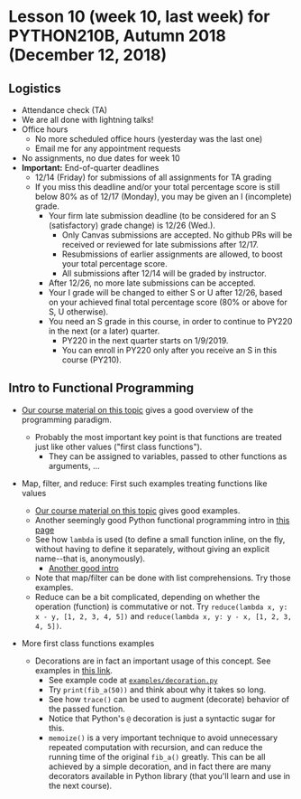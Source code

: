 # Lesson 10 (week 10, last week) for PYTHON210B, Autumn 2018 (December 12, 2018)

## Logistics

* Attendance check (TA)
* We are all done with lightning talks!
* Office hours
  * No more scheduled office hours (yesterday was the last one)
  * Email me for any appointment requests
* No assignments, no due dates for week 10
* **Important:** End-of-quarter deadlines
  * 12/14 (Friday) for submissions of all assignments for TA grading
  * If you miss this deadline and/or your total percentage score is still below 80% as of 12/17 (Monday), you may be given an I (incomplete) grade.
    * Your firm late submission deadline (to be considered for an S (satisfactory) grade change) is 12/26 (Wed.).
      * Only Canvas submissions are accepted. No github PRs will be received or reviewed for late submissions after 12/17.
      * Resubmissions of earlier assignments are allowed, to boost your total percentage score.
      * All submissions after 12/14 will be graded by instructor.
    * After 12/26, no more late submissions can be accepted.
    * Your I grade will be changed to either S or U after 12/26, based on your achieved final total percentage score (80% or above for S, U otherwise).
    * You need an S grade in this course, in order to continue to PY220 in the next (or a later) quarter.
      * PY220 in the next quarter starts on 1/9/2019.
      * You can enroll in PY220 only after you receive an S in this course (PY210).

## Intro to Functional Programming

* [Our course material on this topic](https://uwpce-pythoncert.github.io/PythonCertDevel/modules/OO_vs_functional.html) gives a good overview of the programming paradigm.
  * Probably the most important key point is that functions are treated just like other values ("first class functions").
    * They can be assigned to variables, passed to other functions as arguments, ...
* Map, filter, and reduce: First such examples treating functions like values
  * [Our course material on this topic](https://uwpce-pythoncert.github.io/PythonCertDevel/modules/MapFilterReduce.html) gives good examples.
  * Another seemingly good Python functional programming intro in [this page](https://maryrosecook.com/blog/post/a-practical-introduction-to-functional-programming)
  * See how `lambda` is used (to define a small function inline, on the fly, without having to define it separately, without giving an explicit name--that is, anonymously).
    * [Another good intro](http://www.cs.rpi.edu/~sibel/csci1100/fall2017/lecture_notes/lec24_functional.html)
  * Note that map/filter can be done with list comprehensions. Try those examples.
  * Reduce can be a bit complicated, depending on whether the operation (function) is commutative or not. Try `reduce(lambda x, y: x - y, [1, 2, 3, 4, 5])` and `reduce(lambda x, y: y - x, [1, 2, 3, 4, 5])`.

* More first class functions examples
  * Decorations are in fact an important usage of this concept. See examples in [this link](https://anandology.com/python-practice-book/functional-programming.html#higher-order-functions-decorators).
    * See example code at [`examples/decoration.py`](../examples/decoration.py)
    * Try `print(fib_a(50))` and think about why it takes so long.
    * See how `trace()` can be used to augment (decorate) behavior of the passed function.
    * Notice that Python's `@` decoration is just a syntactic sugar for this.
    * `memoize()` is a very important technique to avoid unnecessary repeated computation with recursion, and can reduce the running time of the original `fib_a()` greatly. This can be all achieved by a simple decoration, and in fact there are many decorators available in Python library (that you'll learn and use in the next course).
